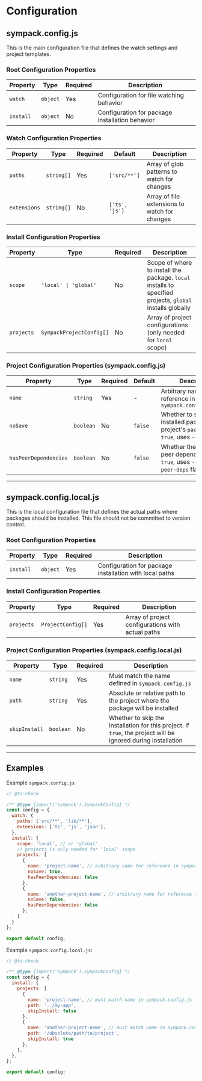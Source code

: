 # Configuration

## sympack.config.js

This is the main configuration file that defines the watch settings and project templates.

### Root Configuration Properties

| Property | Type | Required | Description |
|----------|------|----------|-------------|
| `watch` | `object` | Yes | Configuration for file watching behavior |
| `install` | `object` | No | Configuration for package installation behavior |

### Watch Configuration Properties

| Property | Type | Required | Default | Description |
|----------|------|----------|---------|-------------|
| `paths` | `string[]` | Yes | `['src/**']` | Array of glob patterns to watch for changes |
| `extensions` | `string[]` | No | `['ts', 'js']` | Array of file extensions to watch for changes |

### Install Configuration Properties

| Property | Type | Required | Description |
|----------|------|----------|-------------|
| `scope` | `'local' \| 'global'` | No | Scope of where to install the package. `local` installs to specified projects, `global` installs globally |
| `projects` | `SympackProjectConfig[]` | No | Array of project configurations (only needed for `local` scope) |

### Project Configuration Properties (sympack.config.js)

| Property | Type | Required | Default | Description |
|----------|------|----------|---------|-------------|
| `name` | `string` | Yes | - | Arbitrary name for reference in `sympack.config.local.js` |
| `noSave` | `boolean` | No | `false` | Whether to save the installed package to project's `package.json`. If `true`, uses `--no-save` flag |
| `hasPeerDependencies` | `boolean` | No | `false` | Whether the project has peer dependencies. If `true`, uses `--legacy-peer-deps` flag |

---

## sympack.config.local.js

This is the local configuration file that defines the actual paths where packages should be installed. This file should not be committed to version control.

### Root Configuration Properties

| Property | Type | Required | Description |
|----------|------|----------|-------------|
| `install` | `object` | Yes | Configuration for package installation with local paths |

### Install Configuration Properties

| Property | Type | Required | Description |
|----------|------|----------|-------------|
| `projects` | `ProjectConfig[]` | Yes | Array of project configurations with actual paths |

### Project Configuration Properties (sympack.config.local.js)

| Property | Type | Required | Description |
|----------|------|----------|-------------|
| `name` | `string` | Yes | Must match the name defined in `sympack.config.js` |
| `path` | `string` | Yes | Absolute or relative path to the project where the package will be installed |
| `skipInstall` | `boolean` | No | Whether to skip the installation for this project. If `true`, the project will be ignored during installation |

---

## Examples

Example `sympack.config.js`

```javascript
// @ts-check

/** @type {import('sympack').SympackConfig} */
const config = {
  watch: {
    paths: ['src/**', 'lib/**'],
    extensions: ['ts', 'js', 'json'],
  },
  install: {
    scope: 'local', // or 'global'
    // projects is only needed for 'local' scope
    projects: [
      { 
        name: 'project-name', // arbitrary name for reference in sympack.config.local.js
        noSave: true, 
        hasPeerDependencies: false 
      },
      { 
        name: 'another-project-name', // arbitrary name for reference in sympack.config.local.js
        noSave: false, 
        hasPeerDependencies: false 
      },
    ]
  }
};

export default config;
```



Example `sympack.config.local.js`:

```javascript
// @ts-check

/** @type {import('sympack').SympackConfig} */
const config = {
  install: {
    projects: [
      { 
        name: 'project-name', // must match name in sympack.config.js
        path: '../my-app',
        skipInstall: false
      },
      { 
        name: 'another-project-name', // must match name in sympack.config.js
        path: '/absolute/path/to/project',
        skipInstall: true
      },
    ],
  },
};

export default config;
```